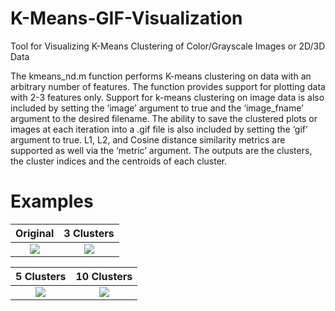 # K-Means-GIF-Visualization
Tool for Visualizing K-Means Clustering of Color/Grayscale Images or 2D/3D Data

The kmeans_nd.m function performs K-means clustering on data with an arbitrary number of features.  The function provides support for 
plotting data with 2-3 features only. Support for k-means clustering on image data is also included by setting the ‘image’ argument to true 
and the ‘image_fname’ argument to the desired filename. The ability to save the clustered plots or images at each iteration into a .gif 
file is also included by setting the ‘gif’ argument to true. L1, L2, and Cosine distance similarity metrics are supported as well via the 
‘metric’ argument. The outputs are the clusters, the cluster indices and the centroids of each cluster.
  
# Examples

|      Original     |    3 Clusters    |
|:-----------------:|:----------------:|
| ![][pep original] | ![][pep 3 clust] |

|    5 Clusters    |    10 Clusters    |
|:----------------:|:-----------------:|
| ![][pep 5 clust] | ![][pep 10 clust] |










[pep original]: https://github.com/IsaacCorley/K-means-Clustering-GIF-Visualization-Tool/raw/master/files/peppers/peppers.png
[pep 3 clust]: https://github.com/IsaacCorley/K-means-Clustering-GIF-Visualization-Tool/raw/master/files/peppers/peppers_3_clust_.gif
[pep 5 clust]: https://github.com/IsaacCorley/K-means-Clustering-GIF-Visualization-Tool/raw/master/files/peppers/peppers_5_clust_.gif
[pep 10 clust]: https://github.com/IsaacCorley/K-means-Clustering-GIF-Visualization-Tool/raw/master/files/peppers/peppers_10_clust_.gif
